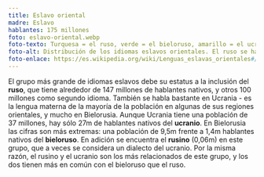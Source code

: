```yaml
---
title: Eslavo oriental
madre: Eslavo
hablantes: 175 millones
foto: eslavo-oriental.webp
foto-texto: Turquesa = el ruso, verde = el bieloruso, amarillo = el ucraniano, naranja-rojo = el rusino.
foto-alt: Distribución de los idiomas eslavos orientales. El ruso se habla en Rusia, Crimea y mucho del este y el sur de Ucrania, una franja (Transnistria) en el este de Moldavia, la mayoría de Bielorusia, también en el este, y en algunas partes de Letonia y Estonia. El ucraniano se habla en Ucrania, más en el oeste, y el bieoloruso parcialmente en el este de Bieolrusia. El rusino se habla un poco entre las fronteras de Ucrania, Hungría y Polonia, y un poquísimo en Bosnia y Herzegovina.
foto-enlace: https://es.wikipedia.org/wiki/Lenguas_eslavas_orientales#/media/Archivo:Lenguas_eslavas_orientales.PNG
---
```


El grupo más grande de idiomas eslavos debe su estatus a la inclusión del **ruso**, que tiene alrededor de 147 millones de hablantes nativos, y otros 100 millones como segundo idioma. También se habla bastante en Ucrania - es la lengua materna de la mayoría de la población en algunas de sus regiones orientales, y mucho en Bielorusia. Aunque Ucrania tiene una población de 37 millones, hay sólo 27m de hablantes nativos del **ucranio**. En Bielorusia las cifras son más extremas: una población de 9,5m frente a 1,4m hablantes nativos del **bieloruso**. En adición se encuentra el **rusino** (0,06m) en este grupo, que a veces se considera un dialecto del ucranio. Por la misma razón, el rusino y el ucranio son los más relacionados de este grupo, y los dos tienen más en común con el bieloruso que el ruso.